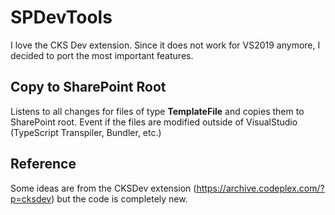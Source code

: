 # SPDevTools

I love the CKS Dev extension. Since it does not work for VS2019 anymore, I decided to port the most important features.

## Copy to SharePoint Root
Listens to all changes for files of type **TemplateFile** and copies them to SharePoint root. Event if the files are modified outside of VisualStudio (TypeScript Transpiler, Bundler, etc.)






## Reference 
Some ideas are from the CKSDev extension (https://archive.codeplex.com/?p=cksdev) but the code is completely new.
